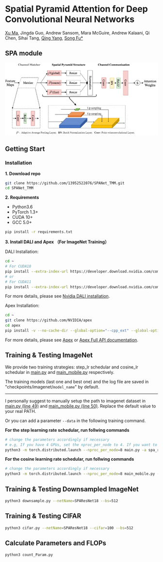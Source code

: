 # Spatial Pyramid Attention for Deep Convolutional Neural Networks
[Xu Ma](https://13952522076.github.io/), Jingda Guo, Andrew Sansom, Mara McGuire, Andrew Kalaani, Qi Chen, Sihai Tang, [Qing Yang](https://www.cse.unt.edu/~qingyang/), [Song Fu*](https://www.cse.unt.edu/~song/)


## SPA module

![SPA_module](figures/spanet.jpg)


## Getting Start
### Installation

 __1. Download repo__
 
```Bash
git clone https://github.com/13952522076/SPANet_TMM.git
cd SPANet_TMM
```

__2. Requirements__

- Python3.6
- PyTorch 1.3+
- CUDA 10+
- GCC 5.0+
```Bash
pip install -r requirements.txt
```
__3. Install DALI and Apex （For ImageNet Training）__

DALI Installation:
```Bash
cd ~
# For CUDA10
pip install --extra-index-url https://developer.download.nvidia.com/compute/redist nvidia-dali-cuda100
# or
# For CUDA11
pip install --extra-index-url https://developer.download.nvidia.com/compute/redist nvidia-dali-cuda110
```
For more details, please see [Nvidia DALI installation](https://docs.nvidia.com/deeplearning/dali/user-guide/docs/installation.html).


Apex Installation:
```Bash
cd ~
git clone https://github.com/NVIDIA/apex
cd apex
pip install -v --no-cache-dir --global-option="--cpp_ext" --global-option="--cuda_ext" ./
```
For more details, please see [Apex](https://github.com/NVIDIA/apex) or [Apex Full API documentation](https://nvidia.github.io/apex/).


<!--__Prepare ImageNet dataset__-->

<!--```Bash-->
<!--cd ~-->
<!--cd Efficient_ImageNet_Classification-->
<!--mkdir data-->
<!--cd data-->
<!--# Replace PATH_TO_ImageNet to your ImageNet dataset path-->
<!--ln -s PATH_TO_ImageNet imagenet-->
<!--```-->

## Training & Testing ImageNet
We provide two training strategies: step_lr schedular and cosine_lr schedular in [main.py](https://github.com/13952522076/SPANet_TMM/blob/master/main.py) and [main_mobile.py](https://github.com/13952522076/SPANet_TMM/blob/master/main_mobile.py) respectively.

The training models (last one and best one) and the log file  are saved in "checkpoints/imagenet/`model_name`" by default.
***

I personally suggest to manually setup the path to imagenet dataset in [main.py (line 49)](https://github.com/13952522076/SPANet_TMM/blob/fbe4f4911225c094aac175ac597dafe6168fd50d/main.py#L49) 
and [main_mobile.py (line 50)](https://github.com/13952522076/SPANet_TMM/blob/fbe4f4911225c094aac175ac597dafe6168fd50d/main_mobile.py#L50).
Replace the default value to your real PATH.

Or you can add a parameter `--data` in the following training command.


**For the step learning rate schedular, run follwing commands**
```Bash
# change the parameters accordingly if necessary
# e.g, If you have 4 GPUs, set the nproc_per_node to 4. If you want to train with 32FP, remove ----fp16.
python3 -m torch.distributed.launch --nproc_per_node=8 main.py -a spa_resnet50 --fp16 --b 32
```
**For the cosine learning rate schedular, run follwing commands**
```Bash
# change the parameters accordingly if necessary
python3 -m torch.distributed.launch --nproc_per_node=8 main_mobile.py -a spa_resnet18 --b 64 --opt-level O0
```

## Training & Testing Downsampled ImageNet
```Bash
python3 downsample.py --netName=SPAResNet18 --bs=512
```

## Training & Testing CIFAR
```Bash
python3 cifar.py --netName=SPAResNet18 --cifar=100 --bs=512
```



## Calculate Parameters and FLOPs
```Bash
python3 count_Param.py
```

